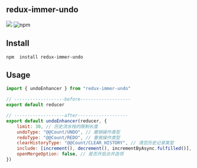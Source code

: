 ## redux-immer-undo

![](https://img.shields.io/badge/DuoR-%E5%88%9D%E6%9D%A5%E4%B9%8D%E5%88%B0-%238c37db)
![npm](https://img.shields.io/npm/v/redux-immer-undo)

## Install

````
npm  install redux-immer-undo
````

## Usage

```js
import { undoEnhancer } from "redux-immer-undo"

// -------------------before-------------------
export default reducer

// -------------------after-------------------
export default undoEnhancer(reducer, {
    limit: 30, // 历史流水栈的限制长度
    undoType: "@@Count/UNDO", // 撤销操作类型
    redoType: "@@Count/REDO", // 重做操作类型
    clearHistoryType: "@@Count/CLEAR_HISTORY", // 清空历史记录类型
    include: [increment(), decrement(), incrementByAsync.fulfilled()], // 需要参与历史记录的action类型
    openMergeOption: false, // 是否开启合并选项
})
```
